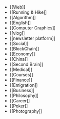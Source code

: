 - [[Web]]
- [[Running & Hike]]
- [[Algorithm]]
- [[English]]
- [[Computer Graphics]]
- [[vlog]]
- [[newsletter platform]]
- [[Social]]
- [[BlockChain]]
- [[Economy]]
- [[China]]
- [[Second Brain]]
- [[Medical]]
- [[Courses]]
- [[Finance]]
- [[Emigration]]
- [[Business]]
- [[Philosophy]]
- [[Career]]
- [[Poker]]
- [[Photography]]